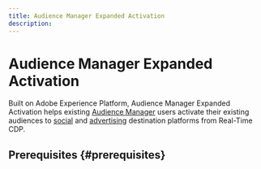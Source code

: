 ```yaml
---
title: Audience Manager Expanded Activation
description: 
---
```


# Audience Manager Expanded Activation

Built on Adobe Experience Platform, Audience Manager Expanded Activation helps existing [Audience Manager](https://experienceleague.adobe.com/en/docs/audience-manager/user-guide/aam-home) users activate their existing audiences to [social](../destinations/catalog/social/overview.md) and [advertising](../destinations/catalog/advertising/overview.md) destination platforms from Real-Time CDP.


## Prerequisites {#prerequisites}


